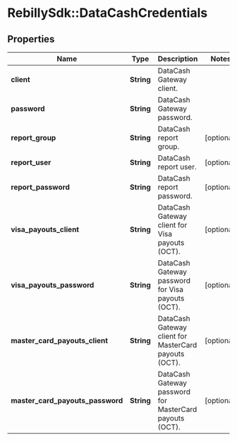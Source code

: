# RebillySdk::DataCashCredentials

## Properties
Name | Type | Description | Notes
------------ | ------------- | ------------- | -------------
**client** | **String** | DataCash Gateway client. | 
**password** | **String** | DataCash Gateway password. | 
**report_group** | **String** | DataCash report group. | [optional] 
**report_user** | **String** | DataCash report user. | [optional] 
**report_password** | **String** | DataCash report password. | [optional] 
**visa_payouts_client** | **String** | DataCash Gateway client for Visa payouts (OCT). | [optional] 
**visa_payouts_password** | **String** | DataCash Gateway password for Visa payouts (OCT). | [optional] 
**master_card_payouts_client** | **String** | DataCash Gateway client for MasterCard payouts (OCT). | [optional] 
**master_card_payouts_password** | **String** | DataCash Gateway password for MasterCard payouts (OCT). | [optional] 

